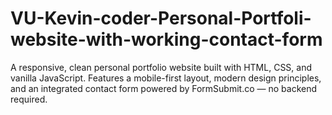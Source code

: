 # VU-Kevin-coder-Personal-Portfoli-website-with-working-contact-form
A responsive, clean personal portfolio website built with HTML, CSS, and vanilla JavaScript. Features a mobile-first layout, modern design principles, and an integrated contact form powered by FormSubmit.co — no backend required.
